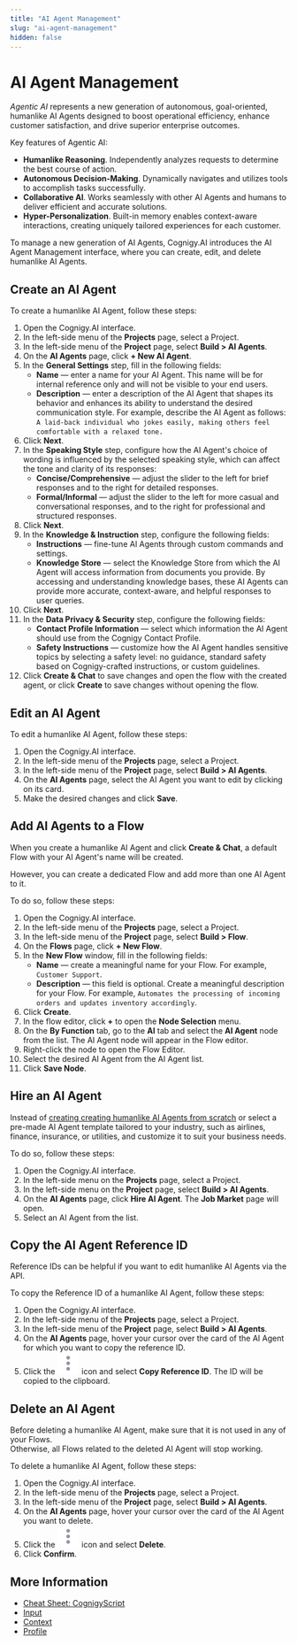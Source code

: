 ```yaml
---
title: "AI Agent Management"
slug: "ai-agent-management"
hidden: false
---
```


# AI Agent Management

_Agentic AI_ represents a new generation of autonomous, goal-oriented, humanlike AI Agents designed to boost operational efficiency, enhance customer satisfaction, and drive superior enterprise outcomes.

Key features of Agentic AI:

- **Humanlike Reasoning**. Independently analyzes requests to determine the best course of action.
- **Autonomous Decision-Making**. Dynamically navigates and utilizes tools to accomplish tasks successfully.
- **Collaborative AI**. Works seamlessly with other AI Agents and humans to deliver efficient and accurate solutions.
- **Hyper-Personalization**. Built-in memory enables context-aware interactions, creating uniquely tailored experiences for each customer.

To manage a new generation of AI Agents, Cognigy.AI introduces the AI Agent Management interface,
where you can create, edit, and delete humanlike AI Agents.

## Create an AI Agent

To create a humanlike AI Agent, follow these steps:

1. Open the Cognigy.AI interface.
2. In the left-side menu of the **Projects** page, select a Project.
3. In the left-side menu of the **Project** page, select **Build > AI Agents**.
4. On the **AI Agents** page, click **+ New AI Agent**.
5. In the **General Settings** step, fill in the following fields:
    - **Name** — enter a name for your AI Agent. This name will be for internal reference only and will not be visible to your end users.
    - **Description** — enter a description of the AI Agent that shapes its behavior and enhances its ability to understand the desired communication style. For example, describe the AI Agent as follows: `A laid-back individual who jokes easily, making others feel comfortable with a relaxed tone.`
6. Click **Next**.
7. In the **Speaking Style** step, configure how the AI Agent's choice of wording is influenced by the selected speaking style, which can affect the tone and clarity of its responses:
    - **Concise/Comprehensive** — adjust the slider to the left for brief responses and to the right for detailed responses.
    - **Formal/Informal** — adjust the slider to the left for more casual and conversational responses, and to the right for professional and structured responses.
8. Click **Next**.
9. In the **Knowledge & Instruction** step, configure the following fields:
    - **Instructions** — fine-tune AI Agents through custom commands and settings.
    - **Knowledge Store** — select the Knowledge Store from which the AI Agent will access information from documents you provide. By accessing and understanding knowledge bases, these AI Agents can provide more accurate, context-aware, and helpful responses to user queries.
10. Click **Next**.
11. In the **Data Privacy & Security** step, configure the following fields:
    - **Contact Profile Information** — select which information the AI Agent should use from the Cognigy Contact Profile.
    - **Safety Instructions** — customize how the AI Agent handles sensitive topics by selecting a safety level: no guidance, standard safety based on Cognigy-crafted instructions, or custom guidelines.
12. Click **Create & Chat** to save changes and open the flow with the created agent, or click **Create** to save changes without opening the flow.

## Edit an AI Agent

To edit a humanlike AI Agent, follow these steps:

1. Open the Cognigy.AI interface.
2. In the left-side menu of the **Projects** page, select a Project.
3. In the left-side menu of the **Project** page, select **Build > AI Agents**.
4. On the **AI Agents** page, select the AI Agent you want to edit by clicking on its card.
5. Make the desired changes and click **Save**.

## Add AI Agents to a Flow

When you create a humanlike AI Agent and click **Create & Chat**, a default Flow with your AI Agent's name will be created.

However, you can create a dedicated Flow and add more than one AI Agent to it.

To do so, follow these steps:

1. Open the Cognigy.AI interface.
2. In the left-side menu of the **Projects** page, select a Project.
3. In the left-side menu of the **Project** page, select **Build > Flow**.
4. On the **Flows** page, click **+ New Flow**.
5. In the **New Flow** window, fill in the following fields:
    - **Name** — create a meaningful name for your Flow. For example, `Customer Support`.
    - **Description** — this field is optional. Create a meaningful description for your Flow. For example, `Automates the processing of incoming orders and updates inventory accordingly`.
6. Click **Create**.
7. In the flow editor, click **+** to open the **Node Selection** menu.
8. On the **By Function** tab, go to the **AI** tab and select the **AI Agent** node from the list. The AI Agent node will appear in the Flow editor.
9. Right-click the node to open the Flow Editor.
10. Select the desired AI Agent from the AI Agent list.
11. Click **Save Node**.

## Hire an AI Agent

Instead of [creating creating humanlike AI Agents from scratch](#create-an-ai-agent)
or select a pre-made AI Agent template tailored to your industry,
such as airlines, finance, insurance, or utilities,
and customize it to suit your business needs.

To do so, follow these steps:

1. Open the Cognigy.AI interface.
2. In the left-side menu on the **Projects** page, select a Project.
3. In the left-side menu on the **Project** page, select **Build > AI Agents**.
4. On the **AI Agents** page, click **Hire AI Agent**. The **Job Market** page will open.
5. Select an AI Agent from the list.

## Copy the AI Agent Reference ID

Reference IDs can be helpful if you want to edit humanlike AI Agents via the API.

To copy the Reference ID of a humanlike AI Agent, follow these steps:

1. Open the Cognigy.AI interface.
2. In the left-side menu of the **Projects** page, select a Project.
3. In the left-side menu of the **Project** page, select **Build > AI Agents**.
4. On the **AI Agents** page, hover your cursor over the card of the AI Agent for which you want to copy the reference ID.
5. Click the ![vertical-ellipsis](../../_assets/icons/vertical-ellipsis.svg) icon and select **Copy Reference ID**. The ID will be copied to the clipboard.

## Delete an AI Agent

Before deleting a humanlike AI Agent, make sure that it is not used in any of your Flows.  
Otherwise, all Flows related to the deleted AI Agent will stop working.

To delete a humanlike AI Agent, follow these steps:

1. Open the Cognigy.AI interface.
2. In the left-side menu of the **Projects** page, select a Project.
3. In the left-side menu of the **Project** page, select **Build > AI Agents**.
4. On the **AI Agents** page, hover your cursor over the card of the AI Agent you want to delete.
5. Click the ![vertical-ellipsis](../../_assets/icons/vertical-ellipsis.svg) icon and select **Delete**.
6. Click **Confirm**.

## More Information

- [Cheat Sheet: CognigyScript](https://support.cognigy.com/hc/en-us/articles/4403321637394-Cheat-Sheet-CognigyScript#general-0-0)
- [Input](../test/interaction-panel/input.md)
- [Context](../test/interaction-panel/context.md)
- [Profile](../test/interaction-panel/profile.md)
